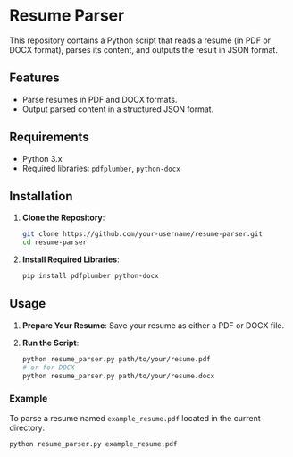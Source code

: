 # Resume Parser

This repository contains a Python script that reads a resume (in PDF or DOCX format), parses its content, and outputs the result in JSON format.

## Features
- Parse resumes in PDF and DOCX formats.
- Output parsed content in a structured JSON format.

## Requirements
- Python 3.x
- Required libraries: `pdfplumber`, `python-docx`

## Installation

1. **Clone the Repository**:
    ```bash
    git clone https://github.com/your-username/resume-parser.git
    cd resume-parser
    ```

2. **Install Required Libraries**:
    ```bash
    pip install pdfplumber python-docx
    ```

## Usage

1. **Prepare Your Resume**: Save your resume as either a PDF or DOCX file.

2. **Run the Script**:
    ```bash
    python resume_parser.py path/to/your/resume.pdf
    # or for DOCX
    python resume_parser.py path/to/your/resume.docx
    ```

### Example
To parse a resume named `example_resume.pdf` located in the current directory:
```bash
python resume_parser.py example_resume.pdf
